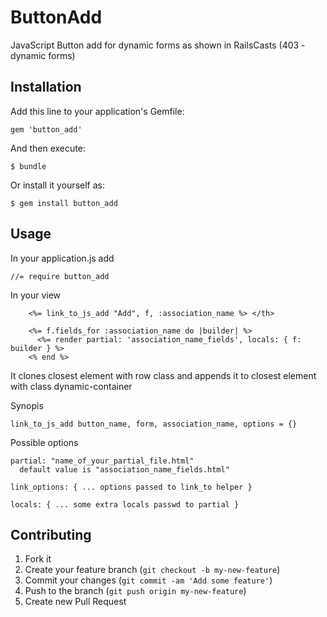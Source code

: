 # ButtonAdd

JavaScript Button add for dynamic forms as shown in RailsCasts (403 - dynamic forms)

## Installation

Add this line to your application's Gemfile:

    gem 'button_add'

And then execute:

    $ bundle

Or install it yourself as:

    $ gem install button_add

## Usage

In your application.js add 

    //= require button_add

In your view 

        <%= link_to_js_add "Add", f, :association_name %> </th>

        <%= f.fields_for :association_name do |builder| %>
          <%= render partial: 'association_name_fields', locals: { f: builder } %>
        <% end %>

It clones closest element with row class and appends it to closest element with class dynamic-container 

Synopis 

    link_to_js_add button_name, form, association_name, options = {} 


Possible options 

    partial: "name_of_your_partial_file.html"
      default value is "association_name_fields.html"

    link_options: { ... options passed to link_to helper }

    locals: { ... some extra locals passwd to partial }

## Contributing

1. Fork it
2. Create your feature branch (`git checkout -b my-new-feature`)
3. Commit your changes (`git commit -am 'Add some feature'`)
4. Push to the branch (`git push origin my-new-feature`)
5. Create new Pull Request
